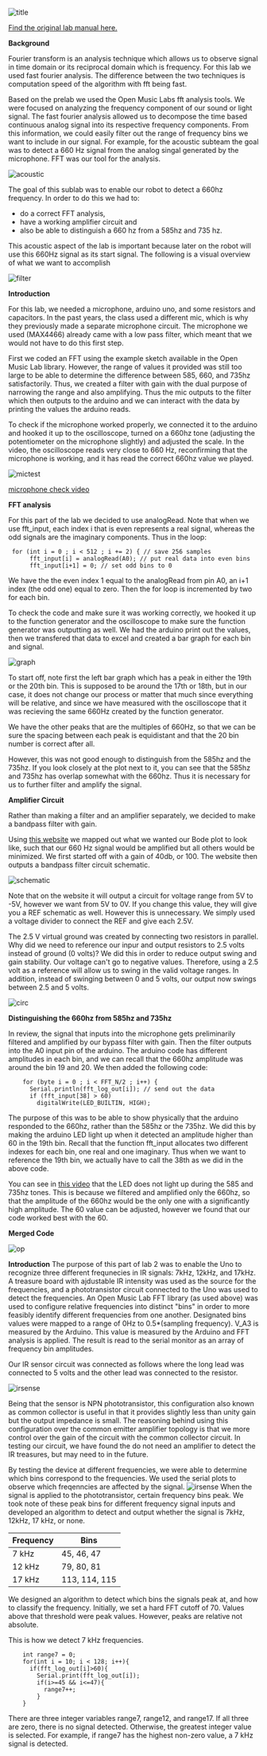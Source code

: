 
![title](title1.png)

[Find the original lab manual here.](https://cei-lab.github.io/ece3400/lab2.html) 

**Background**

Fourier transform is an analysis technique which allows us to observe signal in time domain or its reciprocal domain which is frequency. For this lab we used fast fourier analysis. The difference between the two techniques is computation speed of the algorithm with fft being fast. 

Based on the prelab we used the Open Music Labs fft analysis tools. We were focused on analyzing the frequency component of our sound or light signal. The fast fourier analysis allowed us to decompose the time based continuous analog signal into its respective frequency components. From this information, we could easily filter out the range of frequency bins we want to include in our signal. For example, for the acoustic subteam the goal was to detect a 660 Hz signal from the analog singal generated by the microphone. FFT was our tool for the analysis. 


![acoustic](aco.png)

The goal of this sublab was to enable our robot to detect a 660hz frequency. In order to do this we had to:
  * do a correct FFT analysis, 
  * have a working amplifier circuit and 
  * also be able to distinguish a 660 hz from a 585hz and 735 hz. 

This acoustic aspect of the lab is important because later on the robot will use this 660Hz signal as its start signal.
The following is a visual overview of what we want to accomplish

![filter](filter1.png)

**Introduction**

For this lab, we needed a microphone, arduino uno, and some resistors and capacitors. 
In the past years, the class used a different mic, which is why they previously made a separate microphone circuit. The microphone we used (MAX4466) already came with a low pass filter, which meant that we would not have to do this first step.

First we coded an FFT using the example sketch available in the Open Music Lab library. However, the range of values it provided was still too large to be able to determine the difference between 585, 660, and 735hz satisfactorily. Thus, we created a filter with gain with the dual purpose of narrowing the range and also amplifying. Thus the mic outputs to the filter which then outputs to the arduino and we can interact with the data by printing the values the arduino reads.

To check if the microphone worked properly, we connected it to the arduino and hooked it up to the oscilloscope, turned on a 660hz tone (adjusting the potentiometer on the microphone slightly) and adjusted the scale. In the video, the oscilloscope reads very close to 660 Hz, reconfirming that the microphone is working, and it has read the correct 660hz value we played.

![mictest](mictest.png)

[microphone check video](https://www.youtube.com/watch?v=bH1wr-NfdV0)

**FFT analysis**

For this part of the lab we decided to use analogRead. Note that when we use fft_input, each index i that is even represents a real signal, whereas the odd signals are the imaginary components. Thus in the loop:

``` arduino
 for (int i = 0 ; i < 512 ; i += 2) { // save 256 samples
      fft_input[i] = analogRead(A0); // put real data into even bins
      fft_input[i+1] = 0; // set odd bins to 0
```

We have the the even index 1 equal to the analogRead from pin A0, an i+1 index (the odd one) equal to zero.
Then the for loop is incremented by two for each bin.

To check the code and make sure it was working correctly, we hooked it up to the function generator and the oscilloscope to make sure the function generator was outputting as well. We had the arduino print out the values, then we transfered that data to excel and created a bar graph for each bin and signal. 


![graph](graph.png)

To start off, note first the left bar graph which has a peak in either the 19th or the 20th bin. This is supposed to be around the 17th or 18th, but in our case, it does not change our process or matter that much since everything will be relative, and since we have measured with the oscilloscope that it was recieving the same 660Hz created by the function generator. 

We have the other peaks that are the multiples of 660Hz, so that we can be sure the spacing between each peak is equidistant and that the 20 bin number is correct after all.

However, this was not good enough to distinguish from the 585hz and the 735hz. If you look closely at the plot next to it,
you can see that the 585hz and 735hz has overlap somewhat with the 660hz. Thus it is necessary for us to further filter and amplify the signal.


**Amplifier Circuit**

Rather than making a filter and an amplifier separately, we decided to make a bandpass filter with gain.

Using [this website](analog.com/designtools/en/filterwizard/) we mapped out what we wanted our Bode plot to look like, such that our 660 Hz signal would be amplified but all others would be minimized. We first started off with a gain of 40db, or 100. The website then outputs a bandpass filter circuit schematic.


![schematic](s.png)


Note that on the website it will output a circuit for voltage range from 5V to -5V, however we want from 5V to 0V. If you change this value, they will give you a REF schematic as well. However this is unnecessary. We simply used a voltage divider to connect the REF and give each 2.5V.

The 2.5 V virtual ground was created by connecting two resistors in parallel. Why did we need to reference our inpur and output resistors to 2.5 volts instead of ground (0 volts)? We did this in order to reduce output swing and gain stability. Our voltage can't go to negative values. Therefore, using a 2.5 volt as a reference will allow us to swing in the valid voltage ranges. In addition, instead of swinging between 0 and 5 volts, our output now swings between 2.5 and 5 volts. 


![circ](circ.png)

**Distinguishing the 660hz from 585hz and 735hz**

In review, the signal that inputs into the microphone gets preliminarily filtered and amplified by our bypass filter with gain. Then the filter outputs into the A0 input pin of the arduino. The arduino code has different amplitudes in each bin, and we can recall that the 660hz amplitude was around the bin 19 and 20. We then added the following code:

``` arduino
    for (byte i = 0 ; i < FFT_N/2 ; i++) { 
      Serial.println(fft_log_out[i]); // send out the data
      if (fft_input[38] > 60)
        digitalWrite(LED_BUILTIN, HIGH);      
```

The purpose of this was to be able to show physically that the arduino responded to the 660hz, rather than the 585hz or the 735hz. We did this by making the arduino LED light up when it detected an amplitude higher than 60 in the 19th bin. Recall that the function fft_input allocates two different indexes for each bin, one real and one imaginary. Thus when we want to reference the 19th bin, we actually have to call the 38th as we did in the above code.

You can see in [this video](https://youtu.be/VzxNFTudYdM) that the LED does not light up during the 585 and 735hz tones. This is because we filtered and amplified only the 660hz, so that the amplitude of the 660hz would be the only one with a significantly high amplitude. The 60 value can be adjusted, however we found that our code worked best with the 60.

**Merged Code**

![op](o.png)


**Introduction**
The purpose of this part of lab 2 was to enable the Uno to recognize three different frequnecies in IR signals: 7kHz, 12kHz, and 17kHz. A treasure board with ajdustable IR intensity was used as the source for the frequencies, and a phototransistor circuit connected to the Uno was used to detect the frequencies. An Open Music Lab FFT library (as used above) was used to configure relative frequencies into distinct "bins" in order to more feasibly identify different frequencies from one another. Designated bins values were mapped to a range of 0Hz to 0.5*(sampling frequency). V_A3 is measured by the Arduino. This value is measured by the Arduino and FFT analysis is applied. The result is read to the serial monitor as an array of frequency bin amplitudes.

Our IR sensor circuit was connected as follows where the long lead was connected to 5 volts and the other lead was connected to the resistor.  

![irsense](IR-Sense.png)

Being that the sensor is NPN phototransistor, this configuration also known as common collector is useful in that it provides slightly less than unity gain but the output impedance is small. The reasoning behind using this configuration over the common emitter amplifier topology is that we more control over the gain of the circuit with the common collector circuit. In testing our circuit, we have found the do not need an amplifier to detect the IR treasures, but may need to in the future.


By testing the device at different frequencies, we were able to determine which bins correspond to the frequencies. We used the serial plots to observe which freqenncies are affected by the signal.
![irsense](lab2_irgraph.png)
When the signal is applied to the phototransistor, certain frequency bins peak. We took note of these peak bins for different frequency signal inputs and developed an algorithm to detect and output whether the signal is 7kHz, 12kHz, 17 kHz, or none.

| Frequency     | Bins          |
| ------------- | ------------- |
| 7 kHz         | 45, 46, 47    |
| 12 kHz        | 79, 80, 81    |
| 17 kHz        | 113, 114, 115 |

We designed an algorithm to detect which bins the signals peak at, and how to classify the frequency. Initially, we set a hard FFT cutoff of 70. Values above that threshold were peak values. However, peaks are relative not absolute. 

This is how we detect 7 kHz frequencies.
``` arduino
    int range7 = 0;
    for(int i = 10; i < 128; i++){
      if(fft_log_out[i]>60){
        Serial.print(fft_log_out[i]);
        if(i>=45 && i<=47){
          range7++;
        }
    }
```
There are three integer variables range7, range12, and range17. If all three are zero, there is no signal detected. Otherwise, the greatest integer value is selected. For example, if range7 has the highest non-zero value, a 7 kHz signal is detected. 


